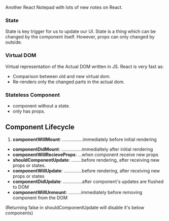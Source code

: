 Another React Notepad with lots of new notes on React. 

### State 
State is key trigger for us to update our UI. State is a thing which can be changed by the component itself. However, props can only changed by outside.

### Virtual DOM
Virtual representation of the Actual DOM written in JS.	
React is very fast as:
- Comparison between old and new virtual dom.
- Re-renders only the changed parts in the actual dom.
    
### Stateless Component
- component without a state.
- only has props.
    
## Component Lifecycle

1. **componentWillMount**: ................immediately before initial rendering
- **componentDidMount**: ................immedialtely after initial rendering
- **componentWillRecieveProps**: ...when component receive new props
- **shouldComponentUpdate**: ........before rendering, after receiving new props or states.
- **componentWillUpdate**: ..............before rendering, after receiving new props or states
- **componentDidUpdate**: ...............after component's updates are flushed to DOM
- **componentWillUnmount**: ..........immediately before removing component from the DOM

(Returning false in shouldComponentUpdate will disable it's below components)